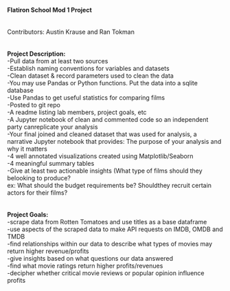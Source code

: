 <b>Flatiron School Mod 1 Project</b><br>
<br>
<br>
Contributors: Austin Krause and Ran Tokman<br>
<br>
<br>
<b>Project Description:</b><br>
  -Pull data from at least two sources<br>
  -Establish naming conventions for variables and datasets<br>
  -Clean dataset & record parameters used to clean the data<br>
  -You may use Pandas or Python functions. Put the data into a sqlite database<br>
  -Use Pandas to get useful statistics for comparing films<br>
  -Posted to git repo<br>
  -A readme listing lab members, project goals, etc<br>
  -A Jupyter notebook of clean and commented code so an independent party canreplicate your analysis<br>
  -Your final joined and cleaned dataset that was used for analysis, a narrative Jupyter notebook that provides: The purpose      of your analysis and why it matters<br>
  -4 well annotated visualizations created using Matplotlib/Seaborn<br>
  -4 meaningful summary tables<br>
  -Give at least two actionable insights (What type of films should they belooking to produce? <br>
    ex: What should the budget requirements be? Shouldthey recruit certain actors for their films?<br>
<br>
<br>
<b>Project Goals:</b><br>
  -scrape data from Rotten Tomatoes and use titles as a base dataframe<br>
  -use aspects of the scraped data to make API requests on IMDB, OMDB and TMDB<br>
  -find relationships within our data to describe what types of movies may return higher revenue/profits<br>
  -give insights based on what questions our data answered<br>
  -find what movie ratings return higher profits/revenues<br>
  -decipher whether critical movie reviews or popular opinion influence profits<br>
